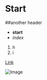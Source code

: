# Start
##another header

- **start**
- *index*

1. h
2. i

[Link]([http://a.com](https://commonmark.org/help/)https://commonmark.org/help/)

![Image]()
